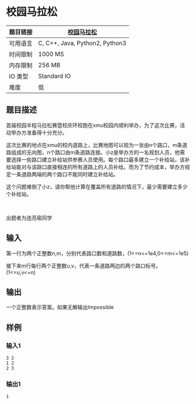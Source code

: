 # 校园马拉松

| 题目链接 | [校园马拉松](http://xmuoj.com/problem/FTCT-59) |
| --- | --- |
| 可用语言 | C, C++, Java, Python2, Python3 |
| 时间限制 | 1000 MS |
| 内存限制 | 256 MB |
| IO 类型 | Standard IO |
| 难度 | 低 |

## 题目描述

<p>首届校园半程马拉松赛暨校庆环校跑在xmu校园内顺利举办，为了这次比赛，活动举办方准备得十分充分。</p><p>这次比赛的地点在xmu的校内道路上，比赛地图可以视为一张由n个路口，m条道路组成的无向图，n个路口由m条道路连接。小z是举办方的一名规划人员，他需要选择一些路口建立补给站供参赛人员使用。每个路口最多建立一个补给站，该补给站能对与该路口直接相连的所有道路上的人员补给。而为了节约成本，举办方规定一条道路两端的两个路口不能同时建立补给站。</p><p>这个问题难倒了小z，请你帮他计算在覆盖所有道路的情况下，最少需要建立多少个补给站。</p><p><br /></p><p>出题者为连亮瑜同学</p>

## 输入

<p>第一行为两个正整数n,m，分别代表路口数和道路数，(1&lt;=n&lt;=1e4,0&lt;=m&lt;=1e5)</p><p>接下来m行每行两个正整数u,v，代表一条道路两边的两个路口标号。(1&lt;=u,v&lt;=n)</p>

## 输出

<p>一个正整数表示答案。如果无解输出Impossible<br /></p>

## 样例

### 输入1

```
3 2
1 2
2 3

```

### 输出1

```
1

```

